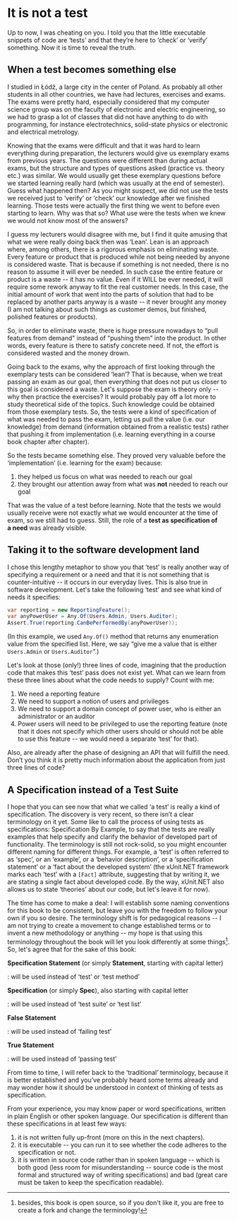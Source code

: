 It is not a test
================

Up to now, I was cheating on you. I told you that the little executable snippets of code are ‘tests’ and that they’re here to ‘check’ or ‘verify’ something. Now it is time to reveal the truth.

When a test becomes something else 
----------------------------------

I studied in Łódź, a large city in the center of Poland. As probably all other students in all other countries, we have had lectures, exercises and exams. The exams were pretty hard, especially considered that my computer science group was on the faculty of electronic and electric engineering, so we had to grasp a lot of classes that did not have anything to do with programming, for instance electrotechnics, solid-state physics or electronic and electrical metrology.

Knowing that the exams were difficult and that it was hard to learn everything during preparation, the lecturers would give us exemplary exams from previous years. The questions were different than during actual exams, but the structure and types of questions asked (practice vs. theory etc.) was similar. We would usually get these exemplary questions before we started learning really hard (which was usually at the end of semester). Guess what happened then? As you might suspect, we did not use the tests we received just to ‘verify’ or ‘check’ our knowledge after we finished learning. Those tests were actually the first thing we went to before even starting to learn. Why was that so? What use were the tests when we knew we would not know most of the answers?

I guess my lecturers would disagree with me, but I find it quite amusing that what we were really doing back then was ‘Lean’. Lean is an approach where, among others, there is a rigorous emphasis on eliminating waste. Every feature or product that is produced while not being needed by anyone is considered waste. That is because if something is not needed, there is no reason to assume it will ever be needed. In such case the entire feature or product is a waste -- it has no value. Even if it WILL be ever needed, it will require some rework anyway to fit the real customer needs. In this case, the initial amount of work that went into the parts of solution that had to be replaced by another parts anyway is a waste -- it never brought any money (I am not talking about such things as customer demos, but finished, polished features or products).

So, in order to eliminate waste, there is huge pressure nowadays to “pull features from demand" instead of “pushing them" into the product. In other words, every feature is there to satisfy concrete need. If not, the effort is considered wasted and the money drown.

Going back to the exams, why the approach of first looking through the exemplary tests can be considered ‘lean’? That is because, when we treat passing an exam as our goal, then everything that does not put us closer to this goal is considered a waste. Let's suppose the exam is theory only -- why then practice the exercises? It would probably pay off a lot more to study theoretical side of the topics. Such knowledge could be obtained from those exemplary tests. So, the tests were a kind of specification of what was needed to pass the exam, letting us pull the value (i.e. our knowledge) from demand (information obtained from a realistic tests) rather that pushing it from implementation (i.e. learning everything in a course book chapter after chapter).

So the tests became something else. They proved very valuable before the ‘implementation’ (i.e. learning for the exam) because:

1.  they helped us focus on what was needed to reach our goal
2.  they brought our attention away from what was **not** needed to reach our goal

That was the value of a test before learning. Note that the tests we would usually receive were not exactly what we would encounter at the time of exam, so we still had to guess. Still, the role of a **test as specification of a need** was already visible.

Taking it to the software development land
------------------------------------------

I chose this lengthy metaphor to show you that ‘test’ is really another way of specifying a requirement or a need and that it is not something that is counter-intuitive -- it occurs in our everyday lives. This is also true in software development. Let's take the following ‘test’ and see what kind of needs it specifies: 

```csharp
var reporting = new ReportingFeature();
var anyPowerUser = Any.Of(Users.Admin, Users.Auditor);
Assert.True(reporting.CanBePerformedBy(anyPowerUser));
```

(In this example, we used `Any.Of()` method that returns any enumeration value from the specified list. Here, we say “give me a value that is either `Users.Admin` or `Users.Auditor`“.)

Let's look at those (only!) three lines of code, imagining that the production code that makes this ‘test’ pass does not exist yet. What can we learn from these three lines about what the code needs to supply? Count with me: 

1.  We need a reporting feature
2.  We need to support a notion of users and privileges
3.  We need to support a domain concept of power user, who is either an administrator or an auditor
4.  Power users will need to be privileged to use the reporting feature (note that it does not specify which other users should or should not be able to use this feature -- we would need a separate ‘test’ for that).

Also, are already after the phase of designing an API that will fulfill the need. Don’t you think it is pretty much information about the application from just three lines of code?

A Specification instead of a Test Suite
---------------------------------------

I hope that you can see now that what we called ‘a test’ is really a kind of specification. The discovery is very recent, so there isn’t a clear terminology on it yet. Some like to call the process of using tests as specifications: Specification By Example, to say that the tests are really examples that help specify and clarify the behavior of developed part of functionality. The terminology is still not rock-solid, so you might encounter different naming for different things. For example, a ‘test’ is often referred to as ‘spec’, or an ‘example’, or a ‘behavior description’, or a ‘specification statement’ or a ‘fact about the developed system’ (the xUnit.NET framework marks each ‘test’ with a `[Fact]` attribute, suggesting that by writing it, we are stating a single fact about developed code. By the way, xUnit.NET also allows us to state ‘theories’ about our code, but let's leave it for now).

The time has come to make a deal: I will establish some naming conventions for this book to be consistent, but leave you with the freedom to follow your own if you so desire. The terminology shift is for pedagogical reasons -- I am not trying to create a movement to change established terms or to invent a new methodology or anything -- my hope is that using this terminology throughout the book will let you look differently at some things[^opensourcebook]. So, let's agree that for the sake of this book: 

**Specification Statement** (or simply **Statement**, starting with capital letter)

:   will be used instead of ‘test’ or ‘test method’

**Specification** (or simply **Spec**), also starting with capital letter

:   will be used instead of ‘test suite’ or ‘test list’

**False Statement**

:   will be used instead of ‘failing test’

**True Statement**

:   will be used instead of ‘passing test’

From time to time, I will refer back to the ‘traditional’ terminology, because it is better established and you’ve probably heard some terms already and may wonder how it should be understood in context of thinking of tests as specification.

From your experience, you may know paper or word specifications, written in plain English or other spoken language. Our specification is different than these specifications in at least few ways:

1.  it is not written fully up-front (more on this in the next chapters).
2.  it is executable -- you can run it to see whether the code adheres to the specification or not.
3.  it is written in source code rather than in spoken language -- which is both good (less room for misunderstanding -- source code is the most formal and structured way of writing specifications) and bad (great care must be taken to keep the specification readable).

[^opensourcebook]: besides, this book is open source, so if you don't like it, you are free to create a fork and change the terminology!